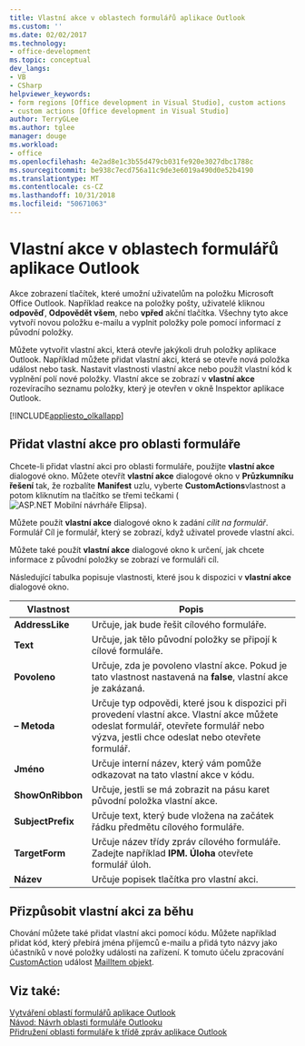```yaml
---
title: Vlastní akce v oblastech formulářů aplikace Outlook
ms.custom: ''
ms.date: 02/02/2017
ms.technology:
- office-development
ms.topic: conceptual
dev_langs:
- VB
- CSharp
helpviewer_keywords:
- form regions [Office development in Visual Studio], custom actions
- custom actions [Office development in Visual Studio]
author: TerryGLee
ms.author: tglee
manager: douge
ms.workload:
- office
ms.openlocfilehash: 4e2ad8e1c3b55d479cb031fe920e3027dbc1788c
ms.sourcegitcommit: be938c7ecd756a11c9de3e6019a490d0e52b4190
ms.translationtype: MT
ms.contentlocale: cs-CZ
ms.lasthandoff: 10/31/2018
ms.locfileid: "50671063"
---
```

# <a name="custom-actions-in-outlook-form-regions"></a>Vlastní akce v oblastech formulářů aplikace Outlook
  Akce zobrazení tlačítek, které umožní uživatelům na položku Microsoft Office Outlook. Například reakce na položky pošty, uživatelé kliknou **odpověď**, **Odpovědět všem**, nebo **vpřed** akční tlačítka. Všechny tyto akce vytvoří novou položku e-mailu a vyplnit položky pole pomocí informací z původní položky.  
  
 Můžete vytvořit vlastní akci, která otevře jakýkoli druh položky aplikace Outlook. Například můžete přidat vlastní akci, která se otevře nová položka událost nebo task. Nastavit vlastnosti vlastní akce nebo použít vlastní kód k vyplnění polí nové položky. Vlastní akce se zobrazí v **vlastní akce** rozevíracího seznamu položky, který je otevřen v okně Inspektor aplikace Outlook.  
  
 [!INCLUDE[appliesto_olkallapp](../vsto/includes/appliesto-olkallapp-md.md)]  
  
## <a name="add-custom-actions-to-a-form-region"></a>Přidat vlastní akce pro oblasti formuláře  
 Chcete-li přidat vlastní akci pro oblasti formuláře, použijte **vlastní akce** dialogové okno. Můžete otevřít **vlastní akce** dialogové okno v **Průzkumníku řešení** tak, že rozbalíte **Manifest** uzlu, vyberte **CustomActions**vlastnost a potom kliknutím na tlačítko se třemi tečkami (![ASP.NET Mobilní návrháře Elipsa](../sharepoint/media/mwellipsis.gif "ASP.NET – Návrhář mobilních řešení Elipsa")).  
  
 Můžete použít **vlastní akce** dialogové okno k zadání *cílit na formulář*. Formulář Cíl je formulář, který se zobrazí, když uživatel provede vlastní akci.  
  
 Můžete také použít **vlastní akce** dialogové okno k určení, jak chcete informace z původní položky se zobrazí ve formuláři cíl.  
  
 Následující tabulka popisuje vlastnosti, které jsou k dispozici v **vlastní akce** dialogové okno.  
  
|Vlastnost|Popis|  
|--------------|-----------------|  
|**AddressLike**|Určuje, jak bude řešit cílového formuláře.|  
|**Text**|Určuje, jak tělo původní položky se připojí k cílové formuláře.|  
|**Povoleno**|Určuje, zda je povoleno vlastní akce. Pokud je tato vlastnost nastavená na **false**, vlastní akce je zakázaná.|  
|**– Metoda**|Určuje typ odpovědi, které jsou k dispozici při provedení vlastní akce. Vlastní akce můžete odeslat formulář, otevřete formulář nebo výzva, jestli chce odeslat nebo otevřete formulář.|  
|**Jméno**|Určuje interní název, který vám pomůže odkazovat na tato vlastní akce v kódu.|  
|**ShowOnRibbon**|Určuje, jestli se má zobrazit na pásu karet původní položka vlastní akce.|  
|**SubjectPrefix**|Určuje text, který bude vložena na začátek řádku předmětu cílového formuláře.|  
|**TargetForm**|Určuje název třídy zpráv cílového formuláře. Zadejte například **IPM. Úloha** otevřete formulář úloh.|  
|**Název**|Určuje popisek tlačítka pro vlastní akci.|  
  
## <a name="customize-a-custom-action-at-runtime"></a>Přizpůsobit vlastní akci za běhu  
 Chování můžete také přidat vlastní akci pomocí kódu. Můžete například přidat kód, který přebírá jména příjemců e-mailu a přidá tyto názvy jako účastníků v nové položky události na zařízení. K tomuto účelu zpracování [CustomAction](/office/vba/api/Outlook.MailItem.CustomAction) událost [MailItem objekt](/office/vba/api/Outlook.MailItem).  
  
## <a name="see-also"></a>Viz také:  
 [Vytváření oblastí formulářů aplikace Outlook](../vsto/creating-outlook-form-regions.md)   
 [Návod: Návrh oblasti formuláře Outlooku](../vsto/walkthrough-designing-an-outlook-form-region.md)   
 [Přidružení oblasti formuláře k třídě zpráv aplikace Outlook](../vsto/associating-a-form-region-with-an-outlook-message-class.md)  
  
  